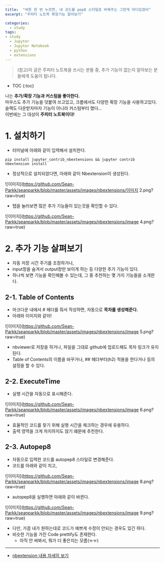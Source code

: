 ```yaml
---
title:  "버튼 한 번 누르면, 내 코드를 pep8 스타일로 바꿔주는 그런게 어디있겠어"
excerpt: "주피터 노트북 확장기능 알아보기"

categories:
  - study
tags:
- study
  - Jupyter
  - Jupyter Notebook
  - python
  - extensions
---
```

> (참고)이 글은 주피터 노트북을 쓰시는 분들 중, 추가 기능이 없는지 알아보는 분들에게 도움이 됩니다.

* TOC
{:toc}

나는 **추가/확장 기능과 커스텀을 좋아한다.**  
마우스도 추가 기능을 덧붙여 쓰고있고, 크롬에서도 다양한 확장 기능을 사용하고있다.  
슬랙도 다운받자마자 기능이 아니라 커스텀부터 했다...  
이번에는 그 대상이 **주피터 노트북이다!**

# 1. 설치하기
* 터미널에 아래와 같이 입력해서 설치한다.

```
pip install jupyter_contrib_nbextensions && jupyter contrib nbextension install
```

* 정상적으로 설치되었다면, 아래와 같이 Nbextension이 생성된다.

![이미지](https://github.com/Sean-Parkk/seanparkk/blob/master/assets/images/nbextensions/이미지 2.png?raw=true)
* 탭을 눌러보면 많은 추가 기능들이 있는것을 확인할 수 있다.

![이미지](https://github.com/Sean-Parkk/seanparkk/blob/master/assets/images/nbextensions/image 4.png?raw=true)

# 2. 추가 기능 살펴보기
* 자동 저장 시간 주기를 조정하거나,
* input창을 숨겨서 output창만 보이게 하는 등 다양한 추가 기능이 있다.
* 하나씩 보면 기능을 확인해볼 수 있는데, 그 중 추천하는 몇 가지 기능들을 소개한다.

## 2-1. Table of Contents
* 마크다운 내에서 # 헤더를 줘서 작성하면, 자동으로 **목차를 생성해준다.**
* 아래와 이미지와 같이!

![이미지](https://github.com/Sean-Parkk/seanparkk/blob/master/assets/images/nbextensions/image 5.png?raw=true)

* nbviewer로 저장을 하거나, 파일을 그대로 github에 업로드해도 목차 링크가 유지된다.
* Table of Contents의 이름을 바꾸거나, ## 헤더부터(h2) 적용을 한다거나 등의 설정을 할 수 있다.

## 2-2. ExecuteTime
* 실행 시간을 자동으로 표시해준다.

![이미지](https://github.com/Sean-Parkk/seanparkk/blob/master/assets/images/nbextensions/image 6.png?raw=true)
* 효율적인 코드를 찾기 위해 실행 시간을 체크하는 경우에 유용하다.
* 출력 영역을 크게 차지하지도 않기 떄문에 추천한다.

## 2-3. Autopep8
* 자동으로 입력한 코드를 autopep8 스타일로 변경해준다.
* 코드를 아래와 같이 치고,

![이미지](https://github.com/Sean-Parkk/seanparkk/blob/master/assets/images/nbextensions/image 8.png?raw=true)

* autopep8을 실행하면 아래와 같이 바뀐다.

![이미지](https://github.com/Sean-Parkk/seanparkk/blob/master/assets/images/nbextensions/image 9.png?raw=true)
* 다만, 가끔 내가 원하는대로 코드가 예쁘게 수정이 안되는 경우도 있긴 하다.
* 비슷한 기능을 가진 Code prettify도 존재한다.
  * 아직 안 써봐서, 뭐가 더 좋은지는 모름(ㅠㅠ)

- - - - -
* [nbextension 내용 자세히 보기](https://towardsdatascience.com/jupyter-notebook-extensions-517fa69d2231)
